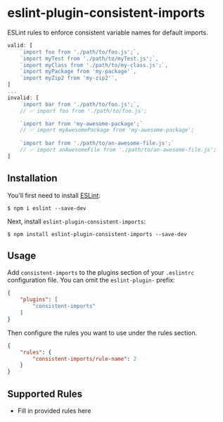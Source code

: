 # eslint-plugin-consistent-imports

ESLint rules to enforce consistent variable names for default imports.

```javascript
valid: [
    `import foo from './path/to/foo.js';`,
    `import myTest from './path/to/myTest.js';`,
    `import myClass from './path/to/my-class.js';`,
    `import myPackage from 'my-package'`,
    `import myZip2 from 'my-zip2'`,
]
...
invalid: [
    `import bar from './path/to/foo.js';`,
    // ✅ import foo from './path/to/foo.js';

    `import bar from 'my-awesome-package';`
    // ✅ import myAwesomePackage from 'my-awesome-package';
    
    `import bar from './path/to/an-awesome-file.js';`
    // ✅ import anAwesomeFile from './path/to/an-awesome-file.js';
]
```

## Installation

You'll first need to install [ESLint](http://eslint.org):

```
$ npm i eslint --save-dev
```

Next, install `eslint-plugin-consistent-imports`:

```
$ npm install eslint-plugin-consistent-imports --save-dev
```


## Usage

Add `consistent-imports` to the plugins section of your `.eslintrc` configuration file. You can omit the `eslint-plugin-` prefix:

```json
{
    "plugins": [
        "consistent-imports"
    ]
}
```


Then configure the rules you want to use under the rules section.

```json
{
    "rules": {
        "consistent-imports/rule-name": 2
    }
}
```

## Supported Rules

* Fill in provided rules here





